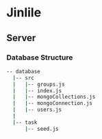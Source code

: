 # Jinlile


## Server

### Database Structure

```bash
-- database  
  |-- src
  |   |-- groups.js
  |   |-- index.js
  |   |-- mongoCollections.js
  |   |-- mongoConnection.js
  |   |-- users.js
  |
  |-- task
      |-- seed.js

```
        
